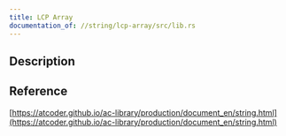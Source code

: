 ```yaml
---
title: LCP Array
documentation_of: //string/lcp-array/src/lib.rs
---
```


## Description

## Reference

[https://atcoder.github.io/ac-library/production/document_en/string.html](https://atcoder.github.io/ac-library/production/document_en/string.html)
